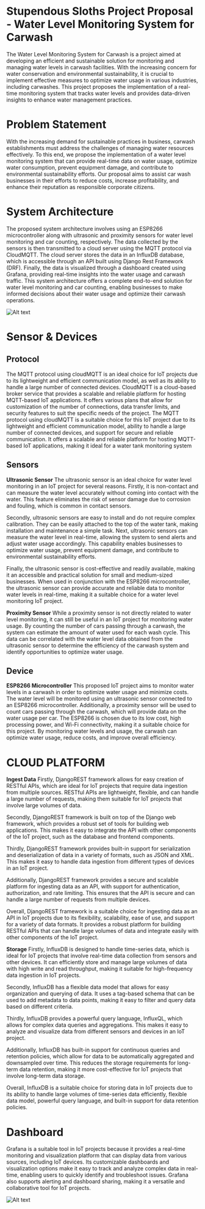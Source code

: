 # Stupendous Sloths Project Proposal - Water Level Monitoring System for Carwash
The Water Level Monitoring System for Carwash is a project aimed at developing an efficient and sustainable solution for monitoring and managing water levels in carwash facilities. With the increasing concern for water conservation and environmental sustainability, it is crucial to implement effective measures to optimize water usage in various industries, including carwashes. This project proposes the implementation of a real-time monitoring system that tracks water levels and provides data-driven insights to enhance water management practices.

# Problem Statement

With the increasing demand for sustainable practices in business, carwash establishments must address the challenges of managing water resources effectively. To this end, we propose the implementation of a water level monitoring system that can provide real-time data on water usage, optimize water consumption, prevent equipment damage, and contribute to environmental sustainability efforts. Our proposal aims to assist car wash businesses in their efforts to reduce costs, increase profitability, and enhance their reputation as responsible corporate citizens.


# System Architecture

The proposed system architecture involves using an ESP8266 microcontroller along with ultrasonic and proximity sensors for water level monitoring and car counting, respectively. The data collected by the sensors is then transmitted to a cloud server using the MQTT protocol via CloudMQTT. The cloud server stores the data in an InfluxDB database, which is accessible through an API built using Django Rest Framework (DRF). Finally, the data is visualized through a dashboard created using Grafana, providing real-time insights into the water usage and carwash traffic. This system architecture offers a complete end-to-end solution for water level monitoring and car counting, enabling businesses to make informed decisions about their water usage and optimize their carwash operations.

![Alt text](https://github.com/azlanazim/g2proposal/blob/main/Images/Software%20Engineering%20Project%20System%20Architecture.png)

# Sensor & Devices

## Protocol
The MQTT protocol using cloudMQTT is an ideal choice for IoT projects due to its lightweight and efficient communication model, as well as its ability to handle a large number of connected devices. CloudMQTT is a cloud-based broker service that provides a scalable and reliable platform for hosting MQTT-based IoT applications. It offers various plans that allow for customization of the number of connections, data transfer limits, and security features to suit the specific needs of the project. The MQTT protocol using cloudMQTT is a suitable choice for this IoT project due to its lightweight and efficient communication model, ability to handle a large number of connected devices, and support for secure and reliable communication. It offers a scalable and reliable platform for hosting MQTT-based IoT applications, making it ideal for a water tank monitoring system

## Sensors

**Ultrasonic Sensor**
The ultrasonic sensor is an ideal choice for water level monitoring in an IoT project for several reasons. Firstly, it is non-contact and can measure the water level accurately without coming into contact with the water. This feature eliminates the risk of sensor damage due to corrosion and fouling, which is common in contact sensors.

Secondly, ultrasonic sensors are easy to install and do not require complex calibration. They can be easily attached to the top of the water tank, making installation and maintenance a simple task. Next, ultrasonic sensors can measure the water level in real-time, allowing the system to send alerts and adjust water usage accordingly. This capability enables businesses to optimize water usage, prevent equipment damage, and contribute to environmental sustainability efforts.

Finally, the ultrasonic sensor is cost-effective and readily available, making it an accessible and practical solution for small and medium-sized businesses. When used in conjunction with the ESP8266 microcontroller, the ultrasonic sensor can provide accurate and reliable data to monitor water levels in real-time, making it a suitable choice for a water level monitoring IoT project.

**Proximity Sensor**
While a proximity sensor is not directly related to water level monitoring, it can still be useful in an IoT project for monitoring water usage. By counting the number of cars passing through a carwash, the system can estimate the amount of water used for each wash cycle. This data can be correlated with the water level data obtained from the ultrasonic sensor to determine the efficiency of the carwash system and identify opportunities to optimize water usage.



## Device

**ESP8266 Microcontroller**
This proposed IoT project aims to monitor water levels in a carwash in order to optimize water usage and minimize costs. The water level will be monitored using an ultrasonic sensor connected to an ESP8266 microcontroller. Additionally, a proximity sensor will be used to count cars passing through the carwash, which will provide data on the water usage per car. The ESP8266 is chosen due to its low cost, high processing power, and Wi-Fi connectivity, making it a suitable choice for this project. By monitoring water levels and usage, the carwash can optimize water usage, reduce costs, and improve overall efficiency.

# CLOUD PLATFORM

**Ingest Data**
Firstly, DjangoREST framework allows for easy creation of RESTful APIs, which are ideal for IoT projects that require data ingestion from multiple sources. RESTful APIs are lightweight, flexible, and can handle a large number of requests, making them suitable for IoT projects that involve large volumes of data.

Secondly, DjangoREST framework is built on top of the Django web framework, which provides a robust set of tools for building web applications. This makes it easy to integrate the API with other components of the IoT project, such as the database and frontend components.

Thirdly, DjangoREST framework provides built-in support for serialization and deserialization of data in a variety of formats, such as JSON and XML. This makes it easy to handle data ingestion from different types of devices in an IoT project.

Additionally, DjangoREST framework provides a secure and scalable platform for ingesting data as an API, with support for authentication, authorization, and rate limiting. This ensures that the API is secure and can handle a large number of requests from multiple devices.

Overall, DjangoREST framework is a suitable choice for ingesting data as an API in IoT projects due to its flexibility, scalability, ease of use, and support for a variety of data formats. It provides a robust platform for building RESTful APIs that can handle large volumes of data and integrate easily with other components of the IoT project.

**Storage**
Firstly, InfluxDB is designed to handle time-series data, which is ideal for IoT projects that involve real-time data collection from sensors and other devices. It can efficiently store and manage large volumes of data with high write and read throughput, making it suitable for high-frequency data ingestion in IoT projects.

Secondly, InfluxDB has a flexible data model that allows for easy organization and querying of data. It uses a tag-based schema that can be used to add metadata to data points, making it easy to filter and query data based on different criteria.

Thirdly, InfluxDB provides a powerful query language, InfluxQL, which allows for complex data queries and aggregations. This makes it easy to analyze and visualize data from different sensors and devices in an IoT project.

Additionally, InfluxDB has built-in support for continuous queries and retention policies, which allow for data to be automatically aggregated and downsampled over time. This reduces the storage requirements for long-term data retention, making it more cost-effective for IoT projects that involve long-term data storage.

Overall, InfluxDB is a suitable choice for storing data in IoT projects due to its ability to handle large volumes of time-series data efficiently, flexible data model, powerful query language, and built-in support for data retention policies.


# Dashboard

Grafana is a suitable tool in IoT projects because it provides a real-time monitoring and visualization platform that can display data from various sources, including IoT devices. Its customizable dashboards and visualization options make it easy to track and analyze complex data in real-time, enabling users to quickly identify and troubleshoot issues. Grafana also supports alerting and dashboard sharing, making it a versatile and collaborative tool for IoT projects.


![Alt text](https://github.com/azlanazim/g2proposal/blob/main/Images/Dashboard%20Draft%20G2%20SE.png)
